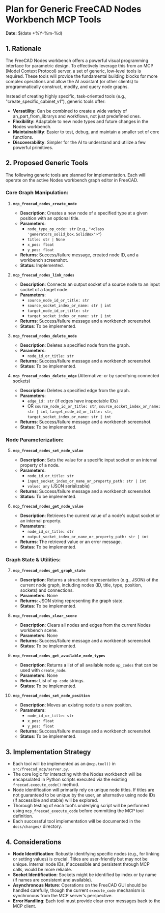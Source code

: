 # Plan for Generic FreeCAD Nodes Workbench MCP Tools

**Date:** $(date +%Y-%m-%d)

## 1. Rationale

The FreeCAD Nodes workbench offers a powerful visual programming interface for parametric design. To effectively leverage this from an MCP (Model Context Protocol) server, a set of generic, low-level tools is required. These tools will provide the fundamental building blocks for more complex operations and allow the AI assistant (or other clients) to programmatically construct, modify, and query node graphs.

Instead of creating highly specific, task-oriented tools (e.g., "create_specific_cabinet_v1"), generic tools offer:
-   **Versatility**: Can be combined to create a wide variety of an_part_from_librarys and workflows, not just predefined ones.
-   **Flexibility**: Adaptable to new node types and future changes in the Nodes workbench.
-   **Maintainability**: Easier to test, debug, and maintain a smaller set of core functions.
-   **Discoverability**: Simpler for the AI to understand and utilize a few powerful primitives.

## 2. Proposed Generic Tools

The following generic tools are planned for implementation. Each will operate on the active Nodes workbench graph editor in FreeCAD.

### Core Graph Manipulation:

1.  **`mcp_freecad_nodes_create_node`**
    *   **Description**: Creates a new node of a specified type at a given position with an optional title.
    *   **Parameters**:
        *   `node_type_op_code: str` (e.g., `"<class 'generators_solid_box.SolidBox'>"`)
        *   `title: str | None`
        *   `x_pos: float`
        *   `y_pos: float`
    *   **Returns**: Success/failure message, created node ID, and a workbench screenshot.
    *   **Status**: Implemented.

2.  **`mcp_freecad_nodes_link_nodes`**
    *   **Description**: Connects an output socket of a source node to an input socket of a target node.
    *   **Parameters**:
        *   `source_node_id_or_title: str`
        *   `source_socket_index_or_name: str | int`
        *   `target_node_id_or_title: str`
        *   `target_socket_index_or_name: str | int`
    *   **Returns**: Success/failure message and a workbench screenshot.
    *   **Status**: To be implemented.

3.  **`mcp_freecad_nodes_delete_node`**
    *   **Description**: Deletes a specified node from the graph.
    *   **Parameters**:
        *   `node_id_or_title: str`
    *   **Returns**: Success/failure message and a workbench screenshot.
    *   **Status**: To be implemented.

4.  **`mcp_freecad_nodes_delete_edge`** (Alternative: or by specifying connected sockets)
    *   **Description**: Deletes a specified edge from the graph.
    *   **Parameters**:
        *   `edge_id: str` (if edges have inspectable IDs)
        *   OR `source_node_id_or_title: str`, `source_socket_index_or_name: str | int`, `target_node_id_or_title: str`, `target_socket_index_or_name: str | int`
    *   **Returns**: Success/failure message and a workbench screenshot.
    *   **Status**: To be implemented.

### Node Parameterization:

5.  **`mcp_freecad_nodes_set_node_value`**
    *   **Description**: Sets the value for a specific input socket or an internal property of a node.
    *   **Parameters**:
        *   `node_id_or_title: str`
        *   `input_socket_index_or_name_or_property_path: str | int`
        *   `value: any` (JSON serializable)
    *   **Returns**: Success/failure message and a workbench screenshot.
    *   **Status**: To be implemented.

6.  **`mcp_freecad_nodes_get_node_value`**
    *   **Description**: Retrieves the current value of a node's output socket or an internal property.
    *   **Parameters**:
        *   `node_id_or_title: str`
        *   `output_socket_index_or_name_or_property_path: str | int`
    *   **Returns**: The retrieved value or an error message.
    *   **Status**: To be implemented.

### Graph State & Utilities:

7.  **`mcp_freecad_nodes_get_graph_state`**
    *   **Description**: Returns a structured representation (e.g., JSON) of the current node graph, including nodes (ID, title, type, position, sockets) and connections.
    *   **Parameters**: None
    *   **Returns**: JSON string representing the graph state.
    *   **Status**: To be implemented.

8.  **`mcp_freecad_nodes_clear_scene`**
    *   **Description**: Clears all nodes and edges from the current Nodes workbench scene.
    *   **Parameters**: None
    *   **Returns**: Success/failure message and a workbench screenshot.
    *   **Status**: To be implemented.

9.  **`mcp_freecad_nodes_get_available_node_types`**
    *   **Description**: Returns a list of all available node `op_codes` that can be used with `create_node`.
    *   **Parameters**: None
    *   **Returns**: List of `op_code` strings.
    *   **Status**: To be implemented.

10. **`mcp_freecad_nodes_set_node_position`**
    *   **Description**: Moves an existing node to a new position.
    *   **Parameters**:
        *   `node_id_or_title: str`
        *   `x_pos: float`
        *   `y_pos: float`
    *   **Returns**: Success/failure message and a workbench screenshot.
    *   **Status**: To be implemented.

## 3. Implementation Strategy

-   Each tool will be implemented as an `@mcp.tool()` in `src/freecad_mcp/server.py`.
-   The core logic for interacting with the Nodes workbench will be encapsulated in Python scripts executed via the existing `freecad.execute_code()` method.
-   Node identification will primarily rely on unique node titles. If titles are not guaranteed to be unique by the user, an alternative using node IDs (if accessible and stable) will be explored.
-   Thorough testing of each tool's underlying script will be performed using `mcp_freecad_execute_code` before committing the MCP tool definition.
-   Each successful tool implementation will be documented in the `docs/changes/` directory.

## 4. Considerations

-   **Node Identification**: Robustly identifying specific nodes (e.g., for linking or setting values) is crucial. Titles are user-friendly but may not be unique. Internal node IDs, if accessible and persistent through MCP calls, would be more reliable.
-   **Socket Identification**: Sockets might be identified by index or by name (if names are consistent and available).
-   **Asynchronous Nature**: Operations on the FreeCAD GUI should be handled carefully, though the current `execute_code` mechanism is synchronous from the MCP server's perspective.
-   **Error Handling**: Each tool must provide clear error messages back to the MCP client. 